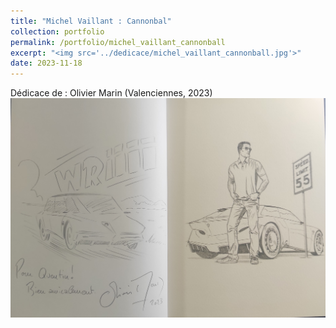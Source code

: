 ```yaml
---
title: "Michel Vaillant : Cannonbal"
collection: portfolio
permalink: /portfolio/michel_vaillant_cannonball
excerpt: "<img src='../dedicace/michel_vaillant_cannonball.jpg'>"
date: 2023-11-18
---
```


Dédicace de : Olivier Marin (Valenciennes, 2023)
<img src='../dedicace/michel_vaillant_cannonball.jpg'>